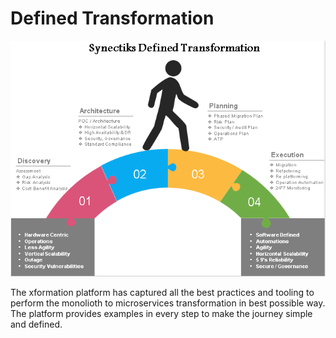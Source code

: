 # Defined Transformation

![](../.gitbook/assets/transformation.png)

The xformation platform has captured all the best practices and tooling to perform the monolioth to microservices transformation in best possible way. The platform provides examples in every step to make the journey simple and defined.

